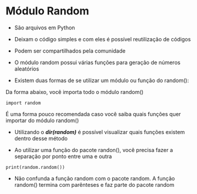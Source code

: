 # Módulo Random

 - São arquivos em Python

 - Deixam o código simples e com eles é possível reutilização de códigos

 - Podem ser compartilhados pela comunidade

 - O módulo random possui várias funções para geração de números aleatórios

 - Existem duas formas de se utilizar um módulo ou função do random():

Da forma abaixo, você importa todo o módulo random() 

 ~~~
import random
 ~~~

É uma forma pouco recomendada caso você saiba quais funções quer importar do módulo random()

- Utilizando o ***dir(random)*** é possível visualizar quais funções existem dentro desse método

- Ao utilizar uma função do pacote randon(), você precisa fazer a separação por ponto entre uma e outra

 ~~~
print(random.random())
 ~~~

 - Não confunda a função random com o pacote random. A função random() termina com parênteses e faz parte do pacote random